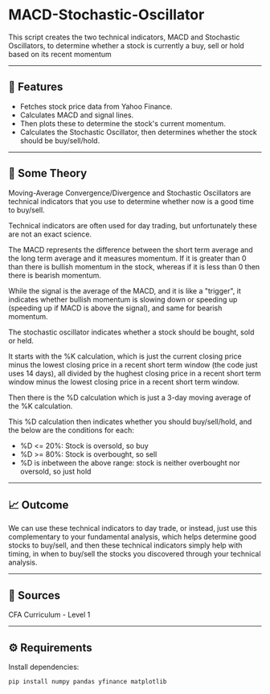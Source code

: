 # MACD-Stochastic-Oscillator

This script creates the two technical indicators, MACD and Stochastic Oscillators, to determine whether a stock is currently a buy, sell or hold based on its recent momentum

---

## 🧩 Features
- Fetches stock price data from Yahoo Finance.
- Calculates MACD and signal lines.
- Then plots these to determine the stock's current momentum.
- Calculates the Stochastic Oscillator, then determines whether the stock should be buy/sell/hold.

---

## 📖 Some Theory
Moving-Average Convergence/Divergence and Stochastic Oscillators are technical indicators that you use to determine whether now is a good time to buy/sell.

Technical indicators are often used for day trading, but unfortunately these are not an exact science.

The MACD represents the difference between the short term average and the long term average and it measures momentum. If it is greater than 0 than there is bullish momentum in the stock, whereas if it is less than 0 then there is bearish momentum.

While the signal is the average of the MACD, and it is like a "trigger", it indicates whether bullish momentum is slowing down or speeding up (speeding up if MACD is above the signal), and same for bearish momentum.

The stochastic oscillator indicates whether a stock should be bought, sold or held.

It starts with the %K calculation, which is just the current closing price minus the lowest closing price in a recent short term window (the code just uses 14 days), all divided by the hughest closing price in a recent short term window minus the lowest closing price in a recent short term window.

Then there is the %D calculation which is just a 3-day moving average of the %K calculation.

This %D calculation then indicates whether you should buy/sell/hold, and the below are the conditions for each:
- %D <= 20%: Stock is oversold, so buy
- %D >= 80%: Stock is overbought, so sell
- %D is inbetween the above range: stock is neither overbought nor oversold, so just hold

---

## 📈 Outcome
We can use these technical indicators to day trade, or instead, just use this complementary to your fundamental analysis, which helps determine good stocks to buy/sell, and then these technical indicators simply help with timing, in when to buy/sell the stocks you discovered through your technical analysis.

---

## 📑 Sources
CFA Curriculum - Level 1

---

## ⚙️ Requirements
Install dependencies:
```bash
pip install numpy pandas yfinance matplotlib 
